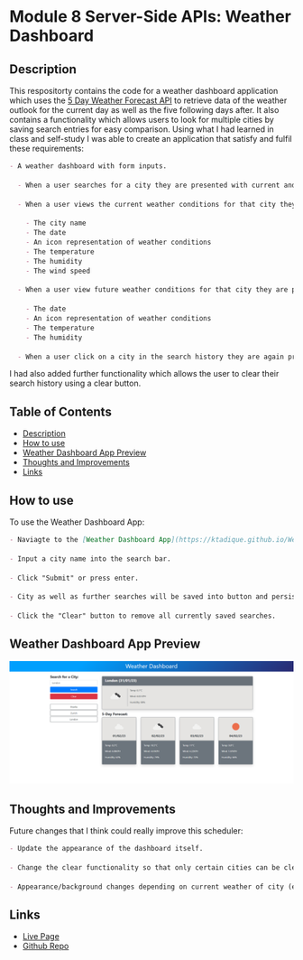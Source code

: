 # Module 8 Server-Side APIs: Weather Dashboard

## Description

This respositorty contains the code for a weather dashboard application which uses the [5 Day Weather Forecast API](https://openweathermap.org/forecast5) to retrieve data of the weather outlook for the current day as well as the five following days after. It also contains a functionality which allows users to look for multiple cities by saving search entries for easy comparison. Using what I had learned in class and self-study I was able to create an application that satisfy and fulfil these requirements:

```md
- A weather dashboard with form inputs.

  - When a user searches for a city they are presented with current and future conditions for that city and that city is added to the search history

  - When a user views the current weather conditions for that city they are presented with:

    - The city name
    - The date
    - An icon representation of weather conditions
    - The temperature
    - The humidity
    - The wind speed

  - When a user view future weather conditions for that city they are presented with a 5-day forecast that displays:

    - The date
    - An icon representation of weather conditions
    - The temperature
    - The humidity

  - When a user click on a city in the search history they are again presented with current and future conditions for that city
```

I had also added further functionality which allows the user to clear their search history using a clear button.

## Table of Contents

- [Description](#description)
- [How to use](#how-to-use)
- [Weather Dashboard App Preview](#weather-dashboard-app-preview)
- [Thoughts and Improvements](#thoughts-and-improvements)
- [Links](#links)

## How to use

To use the Weather Dashboard App:

```md
- Naviagte to the [Weather Dashboard App](https://ktadique.github.io/Weather-Dashboard/) Website.

- Input a city name into the search bar.

- Click "Submit" or press enter.

- City as well as further searches will be saved into button and persist locally.

- Click the "Clear" button to remove all currently saved searches.
```

## Weather Dashboard App Preview

![Weather Dashboard App Preview](./assets/img/Screenshot%202023-01-31%20070732.png)

## Thoughts and Improvements

Future changes that I think could really improve this scheduler:

```md
- Update the appearance of the dashboard itself.

- Change the clear functionality so that only certain cities can be cleared from history.

- Appearance/background changes depending on current weather of city (eg. A blurred rainy background for when current weather is rainy etc.)
```

## Links

- [Live Page](https://ktadique.github.io/Weather-Dashboard/)
- [Github Repo](https://github.com/ktadique/Weather-Dashboard)

